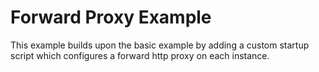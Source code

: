 Forward Proxy Example
===

This example builds upon the basic example by adding a custom startup script
which configures a forward http proxy on each instance.
